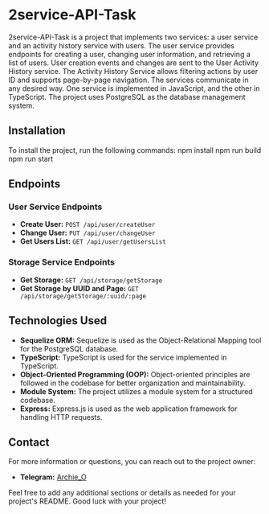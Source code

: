 # 2service-API-Task

2service-API-Task is a project that implements two services: a user service and an activity history service with users. The user service provides endpoints for creating a user, changing user information, and retrieving a list of users. User creation events and changes are sent to the User Activity History service. The Activity History Service allows filtering actions by user ID and supports page-by-page navigation. The services communicate in any desired way. One service is implemented in JavaScript, and the other in TypeScript. The project uses PostgreSQL as the database management system.

## Installation

To install the project, run the following commands:
npm install
npm run build
npm run start


## Endpoints

### User Service Endpoints

- **Create User:** `POST /api/user/createUser`
- **Change User:** `PUT /api/user/changeUser`
- **Get Users List:** `GET /api/user/getUsersList`

### Storage Service Endpoints

- **Get Storage:** `GET /api/storage/getStorage`
- **Get Storage by UUID and Page:** `GET /api/storage/getStorage/:uuid/:page`

## Technologies Used

- **Sequelize ORM:** Sequelize is used as the Object-Relational Mapping tool for the PostgreSQL database.
- **TypeScript:** TypeScript is used for the service implemented in TypeScript.
- **Object-Oriented Programming (OOP):** Object-oriented principles are followed in the codebase for better organization and maintainability.
- **Module System:** The project utilizes a module system for a structured codebase.
- **Express:** Express.js is used as the web application framework for handling HTTP requests.

## Contact

For more information or questions, you can reach out to the project owner:

- **Telegram:** [Archie_O](https://t.me/Archie_O)

Feel free to add any additional sections or details as needed for your project's README. Good luck with your project!
